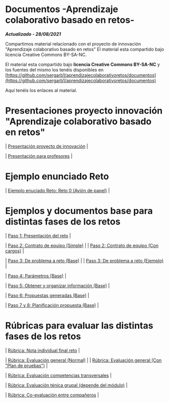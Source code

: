 # Documentos -Aprendizaje colaborativo basado en retos-

***Actualizado - 28/08/2021***

Compartimos material relacionado con el proyecto de innovación "Aprendizaje colaborativo basado en retos"
El material esta compartido bajo licencia Creative Commons BY-SA-NC.

El material esta compartido bajo **licencia Creative Commons BY-SA-NC** y los fuentes del mismo los tenéis disponibles en 
[https://github.com/sergarb1/aprendizajecolaborativoretos/documentos](https://github.com/sergarb1/aprendizajecolaborativoretos/documentos)

Aquí tenéis los enlaces al material.


# Presentaciones proyecto innovación "Aprendizaje colaborativo basado en retos"

| [Presentación proyecto de innovación](https://github.com/sergarb1/aprendizajecolaborativoretos/raw/master/documentos/Proyecto%20Innovaci%C3%B3n%20-%20Propuesta%20retos%20colaborativos.pdf) |

| [Presentación para profesores](https://github.com/sergarb1/aprendizajecolaborativoretos/raw/master/documentos/Proyecto%20Innovaci%C3%B3n%20-%20Explicaci%C3%B3n%20para%20profesores.pdf) |


# Ejemplo enunciado Reto

| [Ejemplo enuciado Reto: Reto 0 (Avión de papel)](hhttps://github.com/sergarb1/aprendizajecolaborativoretos/raw/master/documentos/EJEMPLO%20RETO%20-%20Presentaci%C3%B3n%20reto%20-%20Reto%200%20Avi%C3%B3n.pdf) |


# Ejemplos y documentos base para distintas fases de los retos

| [Paso 1: Presentación del reto](https://github.com/sergarb1/aprendizajecolaborativoretos/raw/master/documentos/Paso%201%20-%20Presentaci%C3%B3n%20reto%20-%20Marco%20trabajo%20ABR%20Colaborativo%20%5BBASE%5D.pdf) |

| [Paso 2: Contrato de equipo (Simple)](https://github.com/sergarb1/aprendizajecolaborativoretos/raw/master/documentos/Paso%202%20-%20Contrato%20de%20equipo%20%5BSIMPLE%5D.pdf) |
| [Paso 2: Contrato de equipo (Con cargos)](https://github.com/sergarb1/aprendizajecolaborativoretos/raw/master/documentos/Paso%202%20-%20Contrato%20de%20equipo%20%5BCARGOS%5D.pdf) |

| [Paso 3: De problema a reto (Base)](https://github.com/sergarb1/aprendizajecolaborativoretos/raw/master/documentos/Paso%203%20-%20De%20problema%20a%20reto%20%5BBASE%5D.pdf) |
| [Paso 3: De problema a reto (Ejemplo)](https://github.com/sergarb1/aprendizajecolaborativoretos/raw/master/documentos/Paso%203%20-%20De%20problema%20a%20reto%20%5BEJEMPLO%5D.pdf) |


| [Paso 4: Parámetros (Base)](https://github.com/sergarb1/aprendizajecolaborativoretos/raw/master/documentos/Paso%204%20-%20Par%C3%A1metros%20%5BBASE%5D.pdf) |


| [Paso 5: Obtener y organizar información (Base)](https://github.com/sergarb1/aprendizajecolaborativoretos/raw/master/documentos/Paso%205%20-%20Obtener%20y%20organizar%20informaci%C3%B3n%20%5BBASE%5D.pdf) |


| [Paso 6: Propuestas generadas (Base)](https://github.com/sergarb1/aprendizajecolaborativoretos/raw/master/documentos/Paso%206%20-%20Propuestas%20generadas%20%5BBASE%5D.pdf) |


| [Paso 7 y 8: Planificación propuesta (Base)](https://github.com/sergarb1/aprendizajecolaborativoretos/raw/master/documentos/Paso%207%20y%208%20-%20Planificaci%C3%B3n%20propuesta%20%5BBASE%5D.pdf) |

# Rúbricas para evaluar las distintas fases de los retos

| [Rúbrica: Nota individual final reto](https://github.com/sergarb1/aprendizajecolaborativoretos/raw/master/documentos/Nota%20individual%20reto.xlsx) |

| [Rúbrica: Evaluación general (Normal)](https://github.com/sergarb1/aprendizajecolaborativoretos/raw/master/documentos/R%C3%BAbrica%20Evaluaci%C3%B3n%20General%20-%20Normal%2C%20sin%20plan%20de%20pruebas.xlsx) |
| [Rúbrica: Evaluación general (Con "Plan de pruebas")](https://github.com/sergarb1/aprendizajecolaborativoretos/raw/master/documentos/R%C3%BAbrica%20Evaluaci%C3%B3n%20General%20-%20Con%20plan%20de%20pruebas.xlsx) |

| [Rúbrica: Evaluación competencias transversales](https://github.com/sergarb1/aprendizajecolaborativoretos/raw/master/documentos/R%C3%BAbrica%20Evaluaci%C3%B3n%20Individual%20Competencias%20Generales%20Transversales.xlsx) |


| [Rúbrica: Evaluación ténica grupal (depende del módulo)](https://github.com/sergarb1/aprendizajecolaborativoretos/raw/master/documentos/R%C3%BAbrica%20T%C3%A9cnica%20Grupal%20-%20Depende%20del%20m%C3%B3dulo.xlsx) |


| [Rúbrica: Co-evaluación entre compañeros](https://github.com/sergarb1/aprendizajecolaborativoretos/raw/master/documentos/R%C3%BAbrica%20co-evaluaci%C3%B3n%20compa%C3%B1eros.xlsx) |




